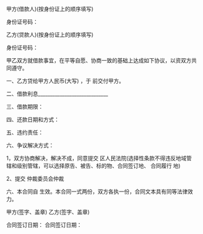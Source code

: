 
 


甲方(借款人)(按身份证上的顺序填写)


身份证号码：


乙方(贷款人)(按身份证上的顺序填写)


身份证号码：


甲乙双方就借款事宜，在平等自愿、协商一致的基础上达成如下协议，以资双方共同遵守。


一、乙方贷给甲方人民币(大写) ，于 前交付甲方。


二、借款利息_____________________________


三、借款期限：


四、还款日期和方式：


五、违约责任：


六、争议解决方式：


1，双方协商解决，解决不成，同意提交 区人民法院(选择性条款不得违反地域管辖和级别管辖，可以选择原告、被告、标的物、合同签订地、
合同履行
地)


2、提交 仲裁委员会仲裁


六、本合同自 生效。本合同一式两份，双方各执一份，合同文本具有同等法律效力。


甲方(签字、盖章) 乙方(签字、盖章)


合同签订日期： 合同签订日期：
 


 

 
 
 
 
 
  


  
 

  


  


  
 
 
 
 

